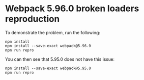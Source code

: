 # Webpack 5.96.0 broken loaders reproduction

To demonstrate the problem, run the following:

```
npm install
npm install --save-exact webpack@5.96.0
npm run repro
```

You can then see that 5.95.0 does not have this issue:

```
npm install --save-exact webpack@5.95.0
npm run repro
```